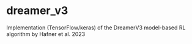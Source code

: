# dreamer_v3
Implementation (TensorFlow/keras) of the DreamerV3 model-based RL algorithm by Hafner et al. 2023
